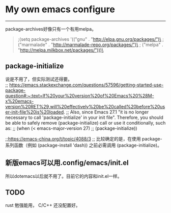 # My own emacs configure
---

package-archives好像只有一个有用melpa。

> ;(setq package-archives '(("gnu" . "http://elpa.gnu.org/packages/")\
> ;                         ("marmalade" . "http://marmalade-repo.org/packages/")\
> ;                         ("melpa" . "http://melpa.milkbox.net/packages/")))\
>

## package-initialize

说是不用了，但实际测试还得要。\
;; https://emacs.stackexchange.com/questions/57596/getting-started-use-package-question#:~:text=If%20your%20version%20of%20Emacs%20%28M-x%20emacs-version%20RET%29,will%20effectively%20be%20called%20before%20user-init-file%20is%20loaded.
;; Also, since Emacs 27.1 "it is no longer necessary to call 'package-initialize' in your init file". Therefore, you should be able to safely remove (package-initialize) call or use it conditionally, such as:
;; (when (< emacs-major-version 27)
;;   (package-initialize))

;;https://emacs-china.org/t/topic/4088/3
;; 比较确定的是，在使用 package- 系列函数（例如 (package-install 'dash)) 之前必需调用 (package-initialize)。

## 新版emacs可以用.config/emacs/init.el
所以dotemacs以后就不用了。目前它的内容和init.el一样。

## TODO

rust 勉强能用， C/C++ 还没配置好。
